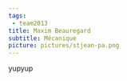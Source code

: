 ```yaml
---
tags:
 - team2013
title: Maxim Beauregard
subtitle: Mécanique
picture: pictures/stjean-pa.png
---
```


yupyup
